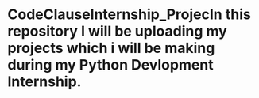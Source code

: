 # CodeClauseInternship_ProjecIn this repository I will be uploading my projects which i will be making during my Python Devlopment Internship.

